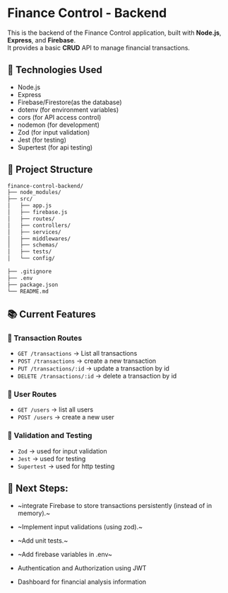 # Finance Control - Backend

This is the backend of the Finance Control application, built with **Node.js**, **Express**, and **Firebase**.  
It provides a basic **CRUD** API to manage financial transactions.

## 🚀 Technologies Used

- Node.js
- Express
- Firebase/Firestore(as the database)
- dotenv (for environment variables)
- cors (for API access control)
- nodemon (for development)
- Zod (for input validation)
- Jest (for testing)
- Supertest (for api testing)

## 📂 Project Structure

```bash
finance-control-backend/
├── node_modules/
├── src/
│   ├── app.js
│   ├── firebase.js
│   ├── routes/
│   ├── controllers/
│   ├── services/
│   ├── middlewares/
│   ├── schemas/
│   ├── tests/
│   └── config/
     
├── .gitignore
├── .env
├── package.json
└── README.md
```
## 📚 Current Features

### 🔹 Transaction Routes
- `GET /transactions` → List all transactions
- `POST /transactions` → create a new transaction
- `PUT /transactions/:id` → update a transaction by id
- `DELETE /transactions/:id` → delete a transaction by id

### 🔹 User Routes 
- `GET /users` → list all users
- `POST /users` → create a new user

### 🔹 Validation and Testing
- `Zod` → used for input validation
- `Jest` → used for testing
- `Supertest` -> used for http testing

## 🎯 Next Steps:
-   ~integrate Firebase to store transactions persistently (instead of in memory).~
-   ~Implement input validations (using zod).~
-   ~Add unit tests.~
-   ~Add firebase variables in .env~

- Authentication and Authorization using JWT
- Dashboard for financial analysis information

